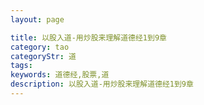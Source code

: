 ```yaml
---
layout: page

title: 以股入道-用炒股来理解道德经1到9章
category: tao
categoryStr: 道
tags: 
keywords: 道德经,股票,道
description: 以股入道-用炒股来理解道德经1到9章
---
```






